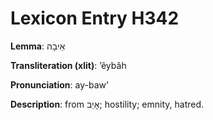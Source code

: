 # Lexicon Entry H342

**Lemma**: אֵיבָה

**Transliteration (xlit)**: ʼêybâh

**Pronunciation**: ay-baw'

**Description**:
from אָיַב; hostility; emnity, hatred.
